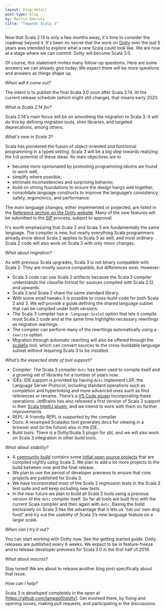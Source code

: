 ```yaml
---
layout: blog-detail
post-type: blog
by: Martin Odersky
title: "Towards Scala 3"
---
```


Now that Scala 2.13 is only a few months away, it's time to consider the
roadmap beyond it. It's been no secret that the work on [Dotty](https://github.com/lampepfl/dotty) over the
last 5 years was intended to explore what a new Scala could look
like. We are now at a stage where we can commit: Dotty will become
Scala 3.0.

Of course, this statement invites many follow-up questions. Here are
some answers we can already give today. We expect there will be more
questions and answers as things shape up.

_When will it come out?_

The intent is to publish the final Scala 3.0 soon after Scala 2.14. At the
current release schedule (which might still change), that means early 2020.

_What is Scala 2.14 for?_

Scala 2.14's main focus will be on smoothing the migration to Scala
3. It will do this by defining migration tools, shim libraries, and
targeted deprecations, among others.

_What's new in Scala 3?_

Scala has pioneered the fusion of object-oriented and functional
programming in a typed setting. Scala 3 will be a big step towards
realizing the full potential of these ideas. Its main objectives are
to

 - become more opinionated by promoting programming idioms we found
to work well,
 - simplify where possible,
 - eliminate inconsistencies and surprising behavior,
 - build on strong foundations to ensure the design hangs well together,
 - consolidate language constructs to improve the language’s consistency, safety, ergonomics, and performance.

The main language changes, either implemented or projected, are listed
in the [Reference section on the Dotty website](http://dotty.epfl.ch/docs/reference/overview.html).
Many of the new features will be submitted to the [SIP](https://docs.scala-lang.org/sips) process, subject to approval.

It's worth emphasizing that Scala 2 and Scala 3 are fundamentally the
same language. The compiler is new, but nearly everything Scala
programmers already know about Scala 2 applies to Scala 3 as well, and
most ordinary Scala 2 code will also work on Scala 3 with only minor
changes.

_What about migration?_

As with previous Scala upgrades, Scala 3 is not binary compatible with Scala 2.
They are mostly source compatible, but differences exist. However:

 - Scala 3 code can use Scala 2 artifacts because the Scala 3 compiler
   understands the classfile format for sources compiled with Scala 2.12 and upwards.
 - Scala 3 and Scala 2 share the same standard library.
 - With some small tweaks it is possible to cross-build code for both Scala 2 and 3.
   We will provide a guide defining the shared language subset that can be compiled under both versions.
 - The Scala 3 compiler has a `-language:Scala2` option that lets it compile most Scala 2 code
   and at the same time highlights necessary rewritings as migration warnings.
 - The compiler can perform many of the rewritings automatically using a `-rewrite` option.
 - Migration through automatic rewriting will also be offered through the [scalafix](https://github.com/scalacenter/scalafix) tool, which can convert sources to the cross-buildable language subset without requiring Scala 3 to be installed.

_What’s the expected state of tool support?_

 - Compiler: The Scala 3 compiler `dotc` has been used to compile itself and a growing set of libraries for a number of years now.
 - IDEs: IDE support is provided by having `dotc` implement LSP, the Language Server Protocol,
   including standard operations such as completion and hyperlinking and more advanced ones
    such as find references or rename. There’s a [VS Code plugin](http://dotty.epfl.ch/docs/usage/ide-support.html) incorporating these operations.
   JetBrains has also released a first version of Scala 3 support in their [Scala IntelliJ plugin](https://blog.jetbrains.com/scala/2017/03/23/scala-plugin-for-intellij-idea-2017-1-cleaner-ui-sbt-shell-repl-worksheet-akka-support-and-more), and we intend to work with them on further improvements.
 - REPL: A friendly REPL is supported by the compiler
 - Docs: A revamped Scaladoc tool generates docs for viewing in a browser and (in the future) also in the IDE..
 - Build tools: There is a Dotty/Scala 3 plugin for sbt, and we will also work on Scala 3 integration in other build tools.

_What about stability?_

 - A [community build](https://github.com/lampepfl/dotty-community-build) contains some [initial open source projects](https://github.com/lampepfl/dotty-community-build/blob/master/src/test/scala/dotty/communitybuild/CommunityBuildTest.scala) that are compiled nightly using Scala 3. We plan to add a lot more projects to the build between now and the final release.
 - We plan to use the period of developer previews to ensure that core projects are published for Scala 3.
 - We have incorporated most of the Scala 2 regression tests in the Scala 3 test suite and will keep including new tests.
 - In the near future we plan to build all Scala 3 tools using a previous version of the `dotc` compiler itself.
   So far all tools are built first with the current Scala compiler and then again with `dotc`.
   Basing the build exclusively on Scala 3 has the advantage that it lets us “eat our own dog food”
   and try out the usability of Scala 3’s new language feature on a larger scale.

_When can I try it out?_

You can start working with Dotty now. See the getting started
guide. Dotty releases are published every 6 weeks. We expect to be in feature-freeze
and to release developer previews for Scala 3.0 in the first half of 2019.

_What about macros?_

Stay tuned! We are about to release another blog post specifically
about that issue.

_How can I help?_

Scala 3 is developed completely in the open at
[https://github.com/lampepfl/dotty]. Get involved there, by fixing and
opening issues, making pull requests, and participating in the
discussions.
